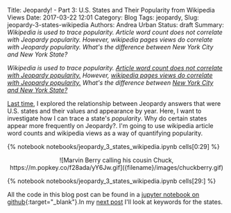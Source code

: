 Title: Jeopardy! - Part 3: U.S. States and Their Popularity from Wikipedia Views
Date: 2017-03-22 12:01
Category: Blog
Tags: jeopardy,
Slug: jeopardy-3-states-wikipedia
Authors: Andrea Urban
Status: draft
Summary: *Wikipedia is used to trace popularity. Article word count does not correlate with Jeopardy popularity. However, wikipedia pages views do correlate with Jeopardy popularity. What's the difference between New York City and New York State?*

*Wikipedia is used to trace popularity. [Article word count does not correlate with Jeopardy popularity.](#Wikipedia-article-word-counts-don't-trace-Jeopardy-popularity.) However, [wikipedia pages views do correlate with Jeopardy popularity.](#Wikipedia-page-views-is-a-good-tracer-of-Jeopardy-popularity.) What's the difference between [New York City and New York State?](#New-York-City-or-New-York-State?)*

[Last time]({filename}./jeopardy_2_states_values.md), I explored the relationship between Jeopardy answers that were U.S. states and their values and appearance by year. Here, I want to investigate how I can trace a state's *popularity*. Why do certain states appear more frequently on Jeopardy?. I'm going to use wikipedia article word counts and wikipedia views as a way of quantifying popularity.


{% notebook notebooks/jeopardy_3_states_wikipedia.ipynb cells[0:29] %}

<center> ![Marvin Berry calling his cousin Chuck, https://m.popkey.co/f28ada/yY6Jw.gif]({filename}/images/chuckberry.gif) </center>

{% notebook notebooks/jeopardy_3_states_wikipedia.ipynb cells[29:] %}

All the code in this blog post can be found in a [jupyter notebook on github](https://github.com/aurban8/aurban8.github.io/blob/dev/content/notebooks/jeopardy_3_states_wikipedia.ipynb){:target="_blank"}.In my [next post]({filename}./jeopardy_4_states_keywords_capitals.md) I'll look at keywords for the states. 
